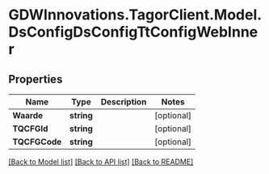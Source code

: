 # GDWInnovations.TagorClient.Model.DsConfigDsConfigTtConfigWebInner

## Properties

Name | Type | Description | Notes
------------ | ------------- | ------------- | -------------
**Waarde** | **string** |  | [optional] 
**TQCFGId** | **string** |  | [optional] 
**TQCFGCode** | **string** |  | [optional] 

[[Back to Model list]](../README.md#documentation-for-models) [[Back to API list]](../README.md#documentation-for-api-endpoints) [[Back to README]](../README.md)

